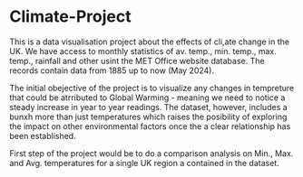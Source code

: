 # Climate-Project

This is a data visualisation project about the effects of cli,ate change in the UK. 
We have access to monthly statistics of av. temp., min. temp., max. temp., rainfall and other usint the MET Office website database. The records contain data from 1885 up to now (May 2024).

The initial obejective of the project is to visualize any changes in tempreture that could be atrributed to Global Warming - meaning we need to notice a steady increase in year to year readings. The dataset, however, includes a bunxh more than just temperatures which raises the posibility of exploring the impact on other environmental factors once the a clear relationship has been established.

First step of the project would be to do a comparison analysis on Min., Max. and Avg. temperatures for a single UK region a contained in the dataset.
